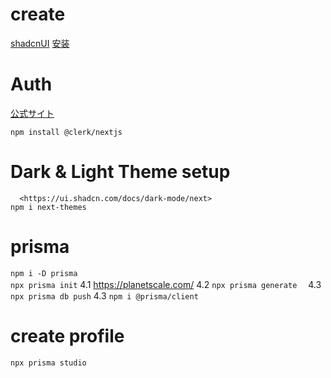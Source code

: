 # create

  [shadcnUI](<https://ui.shadcn.com/>)
  [安装](<https://ui.shadcn.com/docs/installation/next>)

# Auth

   [公式サイト](<https://dashboard.clerk.com/>)

  `npm install @clerk/nextjs`

# Dark & Light Theme setup

      <https://ui.shadcn.com/docs/dark-mode/next>
    npm i next-themes

# prisma  

   `npm i -D prisma`  
    `npx prisma init`
  4.1 <https://planetscale.com/>
  4.2 `npx prisma generate`
　4.3　`npx prisma db push`
  4.3 `npm i @prisma/client`

# create profile

  `npx prisma studio`
